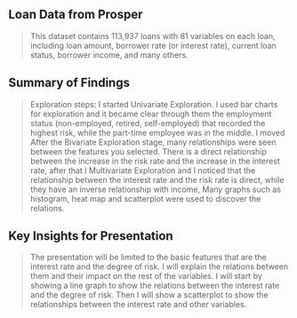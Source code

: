 
## Loan Data from Prosper

> This dataset contains 113,937 loans with 81 variables on each loan, including loan amount, borrower rate (or interest rate), current loan status, borrower income, and many others. 





## Summary of Findings

> Exploration steps:
 I started Univariate Exploration. I used bar charts for exploration and it became clear through them the employment status (non-employed, retired, self-employed) that recorded the highest risk, while the part-time employee was in the middle. I moved After the Bivariate Exploration stage, many relationships were seen between the features you selected. There is a direct relationship between the increase in the risk rate and the increase in the interest rate, after that I Multivariate Exploration and I noticed that the relationship between the interest rate and the risk rate is direct, while they have an inverse relationship with income, Many graphs such as histogram, heat map and scatterplot were used to discover the relations.


## Key Insights for Presentation

> The presentation will be limited to the basic features that are the interest rate and the degree of risk. I will explain the relations between them and their impact on the rest of the variables. I will start by showing a line graph to show the relations between the interest rate and the degree of risk. Then I will show a scatterplot to show the relationships between the interest rate and other variables.
